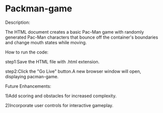 # Packman-game
Description:

The HTML document creates a basic Pac-Man game with randomly generated Pac-Man characters that bounce off the container's boundaries and change mouth states while moving.

How to run the code:

step1:Save the HTML file with .html extension.

step2:Click the "Go Live" button.A new browser window will open, displaying pacman-game.

Future Enhancements:

1)Add scoring and obstacles for increased complexity.

2)Incorporate user controls for interactive gameplay.
